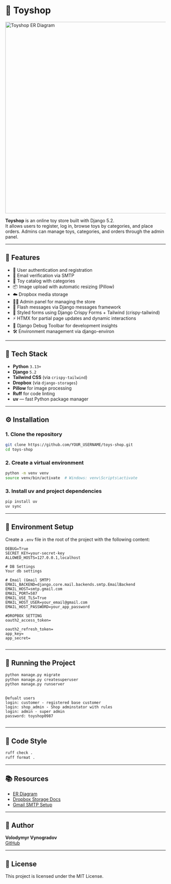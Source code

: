 # 🧸 Toyshop

<img src="https://github.com/user-attachments/assets/d020f64f-b908-4833-8df2-1990acf29ec1" alt="Toyshop ER Diagram" width="600"/>

**Toyshop** is an online toy store built with Django 5.2.  
It allows users to register, log in, browse toys by categories, and place orders. Admins can manage toys, categories, and orders through the admin panel.

---

## 🚀 Features

- 🔐 User authentication and registration  
- 📧 Email verification via SMTP  
- 🧸 Toy catalog with categories  
- 📦 Image upload with automatic resizing (Pillow)  
- ☁️ Dropbox media storage  
- 🧑‍💼 Admin panel for managing the store  
- 💌 Flash messages via Django messages framework  
- 💅 Styled forms using Django Crispy Forms + Tailwind (crispy-tailwind)  
- ⚡ HTMX for partial page updates and dynamic interactions  
- 🧰 Django Debug Toolbar for development insights  
- 🛠️ Environment management via django-environ  

---

## 🧠 Tech Stack

- **Python** `3.13+`
- **Django** `5.2`
- **Tailwind CSS** (via `crispy-tailwind`)
- **Dropbox** (via `django-storages`)
- **Pillow** for image processing
- **Ruff** for code linting
- **uv** — fast Python package manager

---

## ⚙️ Installation

### 1. Clone the repository

```bash
git clone https://github.com/YOUR_USERNAME/toys-shop.git
cd toys-shop
```

### 2. Create a virtual environment

```bash
python -m venv venv
source venv/bin/activate  # Windows: venv\Scripts\activate
```

### 3. Install uv and project dependencies

```bash
pip install uv
uv sync
```

---

## 🔐 Environment Setup

Create a `.env` file in the root of the project with the following content:

```env
DEBUG=True
SECRET_KEY=your-secret-key
ALLOWED_HOSTS=127.0.0.1,localhost

# DB Settings
Your db settings

# Email (Gmail SMTP)
EMAIL_BACKEND=django.core.mail.backends.smtp.EmailBackend
EMAIL_HOST=smtp.gmail.com
EMAIL_PORT=587
EMAIL_USE_TLS=True
EMAIL_HOST_USER=your_email@gmail.com
EMAIL_HOST_PASSWORD=your_app_password

#DROPBOX SETTING
oauth2_access_token=

oauth2_refresh_token=
app_key=
app_secret=


```

---

## 🧪 Running the Project

```bash
python manage.py migrate
python manage.py createsuperuser
python manage.py runserver
   
```

```
Defualt users
login: customer - registered base customer
login: shop_admin - Shop adminstator with rules
login: admin - super admin
password: toyshop0987
 

```
---

## 🧼 Code Style

```bash
ruff check .
ruff format .
```

---

## 📚 Resources

- [ER Diagram](https://dbdiagram.io/d/Toyshop-67eaf48b4f7afba184dacbc3)
- [Dropbox Storage Docs](https://django-storages.readthedocs.io/en/latest/backends/dropbox.html)
- [Gmail SMTP Setup](https://support.google.com/mail/answer/7126229?hl=en)

---

## 👤 Author

**Volodymyr Vynogradov**  
[GitHub](//https://github.com/kram3ko/)

---

## 📄 License

This project is licensed under the MIT License.